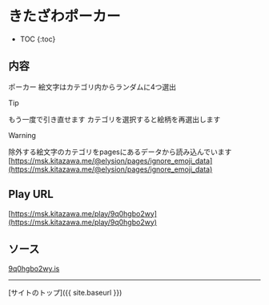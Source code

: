 # きたざわポーカー

* TOC
{:toc}

## 内容
ポーカー
絵文字はカテゴリ内からランダムに4つ選出

> [!TIP]
> もう一度で引き直せます
> カテゴリを選択すると絵柄を再選出します

> [!WARNING]
> 除外する絵文字のカテゴリをpagesにあるデータから読み込んでいます
> [https://msk.kitazawa.me/@elysion/pages/ignore_emoji_data](https://msk.kitazawa.me/@elysion/pages/ignore_emoji_data)

## Play URL

[https://msk.kitazawa.me/play/9q0hgbo2wy](https://msk.kitazawa.me/play/9q0hgbo2wy)

## ソース

[9q0hgbo2wy.is](https://github.com/elysion-pre/MisskeyPlay/blob/main/src/kitazawa/9q0hgbo2wy.is)

----

[サイトのトップ]({{ site.baseurl }})
